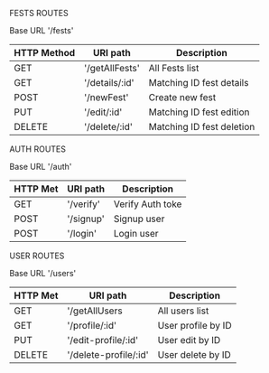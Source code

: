 FESTS ROUTES

Base URL '/fests'

| HTTP Method  | URI path      | Description               |
|--------------|---------------|---------------------------|
| GET          | '/getAllFests'| All Fests list            |
| GET          | '/details/:id'| Matching ID fest details  |
| POST         | '/newFest'    | Create new fest           |
| PUT          | '/edit/:id'   | Matching ID fest edition  |
| DELETE       | '/delete/:id' | Matching ID fest deletion |


AUTH ROUTES

Base URL '/auth'

| HTTP Met    | URI path       | Description         |
|-------------|----------------|---------------------|
| GET         | '/verify'      | Verify Auth toke    |
| POST        | '/signup'      | Signup user         |
| POST        | '/login'       | Login user          |


USER ROUTES

Base URL '/users'

| HTTP Met    | URI path               | Description         |
|-------------|------------------------|---------------------|
| GET         | '/getAllUsers          | All users list      |
| GET         | '/profile/:id'         | User profile by ID  |
| PUT         | '/edit-profile/:id'    | User edit by ID     |
| DELETE      | '/delete-profile/:id'  | User delete by ID   |

